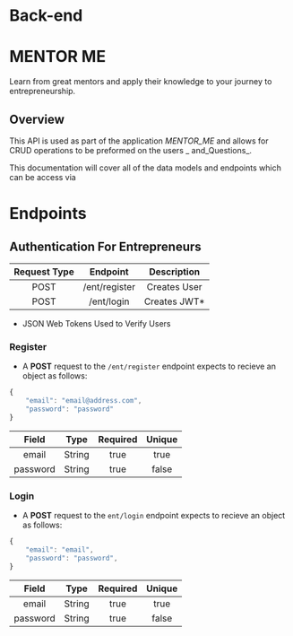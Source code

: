 # Back-end

# MENTOR ME

Learn from great mentors and apply their knowledge to your journey to entrepreneurship.

## Overview
This API is used as part of the application _MENTOR_ME_ and allows for CRUD operations to be preformed on the users _ and_Questions_. 

This documentation will cover all of the data models and endpoints which can be access via
> <The Herokuapp URL HERE>

# Endpoints

## Authentication For Entrepreneurs

| Request Type | Endpoint       | Description   |
|:------------:|:--------------:|:-------------:|
| POST         | /ent/register | Creates User  |
| POST         | /ent/login    | Creates JWT*  |

* JSON Web Tokens Used to Verify Users

### Register

* A __POST__ request to the `/ent/register` endpoint expects to recieve an object as follows: 

```javascript
{
    "email": "email@address.com",
    "password": "password"
}
```

| Field        | Type      | Required   | Unique     |
|:------------:|:---------:|:----------:|:----------:|
| email        | String    |  true      | true       |
| password     | String    |  true      | false      |

### Login

* A __POST__ request to the `ent/login` endpoint expects to recieve an object as follows: 

```javascript
{
    "email": "email",
    "password": "password",
}
```

| Field        | Type      | Required   | Unique     |
|:------------:|:---------:|:----------:|:----------:|
| email        | String    |  true      | true       |
| password     | String    |  true      | false      |

